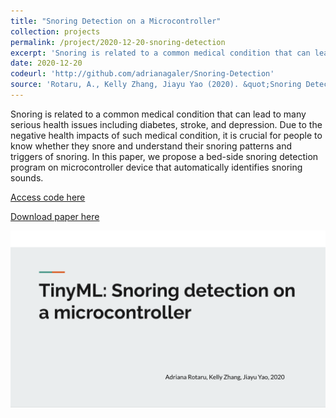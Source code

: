```yaml
---
title: "Snoring Detection on a Microcontroller"
collection: projects
permalink: /project/2020-12-20-snoring-detection
excerpt: 'Snoring is related to a common medical condition that can lead to many serious health issues including diabetes, stroke, and depression. Due to the negative health impacts of such medical condition, it is crucial for people to know whether they snore and understand their snoring patterns and triggers of snoring. In this paper, we propose a bed-side snoring detection program on microcontroller device that automatically identifies snoring sounds.'
date: 2020-12-20
codeurl: 'http://github.com/adrianagaler/Snoring-Detection'
source: 'Rotaru, A., Kelly Zhang, Jiayu Yao (2020). &quot;Snoring Detection on a Microcontroller&quot; <i>Harvard CS249r: Tiny Machine Learning (TinyML) </i>.'
---
```

Snoring is related to a common medical condition that can lead to many serious health issues including diabetes, stroke, and depression. Due to the negative health impacts of such medical condition, it is crucial for people to know whether they snore and understand their snoring patterns and triggers of snoring. In this paper, we propose a bed-side snoring detection program on microcontroller device that automatically identifies snoring sounds.

[Access code here](http://github.com/adrianagaler/Snoring-Detection)

[Download paper here](http://adrianarotaru.github.io/files/snoring.pdf)

[![Snoring Detection on a Microcontroller](../images/snoring.png)](http://www.youtube.com/watch?v=aQpIooBEGsA)
